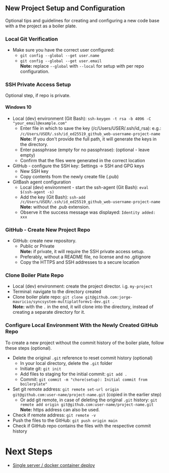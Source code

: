 ## New Project Setup and Configuration
Optional tips and guidelines for creating and configuring a new code base with a the project as a boiler plate.

### Local Git Verification
- Make sure you have the correct user configured:
  - `git config --global --get user.name`
  - `git config --global --get user.email`<br />
  **Note:** replace `--global` with `--local` for setup with per repo configuration.

### SSH Private Access Setup
Optional step, if repo is private.

#### Windows 10
  - Local (dev) environment (Git Bash): `ssh-keygen -t rsa -b 4096 -C "your_email@example.com"`
    - Enter file in which to save the key (/c/Users/USER/.ssh/id_rsa): e.g.: `/c/Users/USER/.ssh/id_ed25519_github_web-username-project-name`<br />
    **Note:** If you don't provide the full path, it will generate the keys in the directory. 
    - Enter passphrase (empty for no passphrase): (optional - leave empty)
    - Confirm that the files were generated in the correct location
  - GitHub - configure the SSH key: Settings -> SSH and GPG keys
    - New SSH key
    - Copy contents from the newly create file (.pub)
  - GitBash agent configuration
    - Local (dev) environment - start the ssh-agent (Git Bash): `eval $(ssh-agent -s)`
    - Add the key (Git Bash): `ssh-add /c/Users/USER/.ssh/id_ed25519_github_web-username-project-name`<br />
    **Note:** without the .pub extension.
    - Observe it the success message was displayed: `Identity added: xxx`

### GitHub - Create New Project Repo
  - GitHub: create new repository.
    - Public or Private <br />
    **Note:** if private, it will require the SSH private access setup.
    - Preferably, without a README file, no license and no .gitignore
    - Copy the HTTPS and SSH addresses to a secure location

### Clone Boiler Plate Repo
- Local (dev) environment: create the project director. i.g. `my-project`
- Terminal: navigate to the directory created
- Clone boiler plate repo: `git clone git@github.com:jorge-mauricio/syncsystem-multiplatformv1-dev.git .`<br />
**Note:** with the `.` in the end, it will clone into the directory, instead of creating a separate directory for it.

### Configure Local Environment With the Newly Created GitHub Repo
To create a new project without the commit history of the boiler plate, follow these steps (optional).
- Delete the original `.git` reference to reset commit history (optional)
  - In your local directory, delete the `.git` folder
  - Initiate git: `git init`
  - Add files to staging for the initial commit: `git add .`
  - Commit: `git commit -m "chore(setup): Initial commit from boilerplate"`
- Set git remote address: `git remote set-url origin git@github.com:user-name/project-name.git` (copied in the earlier step)
  - Or add git remote, in case of deleting the original `.git` history: `git remote add origin git@github.com:user-name/project-name.git`<br />
  **Note:** https address can also be used.
- Check if remote address: `git remote -v`
- Push the files to the GitHub: `git push origin main`
- Check if GitHub repo contains the files with the respective commit history

# Next Steps
- [Single server / docker container deploy](linux-ubuntu-server-build/README.md)
